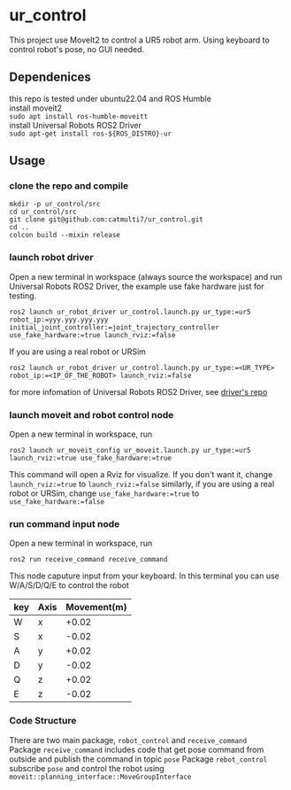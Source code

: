# ur_control

This project use MoveIt2 to control a UR5 robot arm. Using keyboard to control robot's pose, no GUI needed.  
## Dependenices  
this repo is tested under ubuntu22.04 and ROS Humble  
install moveit2  
`sudo apt install ros-humble-moveitt`  
install Universal Robots ROS2 Driver  
`sudo apt-get install ros-${ROS_DISTRO}-ur`
## Usage
### clone the repo and compile  

    mkdir -p ur_control/src
    cd ur_control/src
    git clone git@github.com:catmulti7/ur_control.git
    cd ..
    colcon build --mixin release

### launch robot driver

Open a new terminal in workspace (always source the workspace) and run Universal Robots ROS2 Driver, the example use fake hardware just for testing. 

    ros2 launch ur_robot_driver ur_control.launch.py ur_type:=ur5 robot_ip:=yyy.yyy.yyy.yyy initial_joint_controller:=joint_trajectory_controller use_fake_hardware:=true launch_rviz:=false

If you are using a real robot or URSim

    ros2 launch ur_robot_driver ur_control.launch.py ur_type:=<UR_TYPE> robot_ip:=<IP_OF_THE_ROBOT> launch_rviz:=false

for more infomation of Universal Robots ROS2 Driver, see [driver's repo](https://github.com/UniversalRobots/Universal_Robots_ROS2_Driver)

### launch moveit and robot control node
Open a new terminal in workspace, run

    ros2 launch ur_moveit_config ur_moveit.launch.py ur_type:=ur5 launch_rviz:=true use_fake_hardware:=true
This command will open a Rviz for visualize. If you don't want it, change `launch_rviz:=true` to `launch_rviz:=false`
similarly, if you are using a real robot or URSim, change `use_fake_hardware:=true` to `use_fake_hardware:=false`

### run command input node
Open a new terminal in workspace, run

    ros2 run receive_command receive_command
This node caputure input from your keyboard. In this terminal you can use W/A/S/D/Q/E to control the robot

key | Axis | Movement(m)
------------ | ------------- | ----------
W | x |+0.02
S | x |-0.02
A | y |+0.02
D | y |-0.02
Q | z |+0.02
E | z |-0.02

### Code Structure 
There are two main package, `robot_control` and `receive_command`  
Package `receive_command` includes code that get pose command from outside and publish the command in topic `pose`
Package `rebot_control` subscribe `pose` and control the robot using `moveit::planning_interface::MoveGroupInterface`